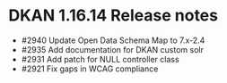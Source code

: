 # DKAN 1.16.14 Release notes

 - #2940 Update Open Data Schema Map to 7.x-2.4
 - #2935 Add documentation for DKAN custom solr
 - #2931 Add patch for NULL controller class
 - #2921 Fix gaps in WCAG compliance